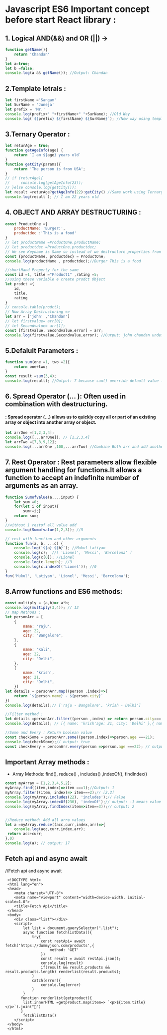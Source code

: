 # Javascript ES6 Important concept before start React library :
## 1. Logical AND(&&) and OR (||) ->
```javascript
function getName(){
    return 'Chandan'
}
let a=true;
let b =false;
console.log(a && getName()); //Output: Chandan
```
## 2.Template letrals :
``` javascript
let firstName ='Sangam'
let SurName = 'Juneja'
let prefix = 'Mr.'
console.log(prefix+" "+firstName+" "+SurName); //Old Way
console.log(`${prefix} ${firstName} ${SurName}`); //New way using template letral
```
## 3.Ternary Operator :
```javascript
let returAge = true;
function getAgeInfo(age) {
    return `I am ${age} years old`
}
function getCity(params){
    return 'The person is from USA';   
}
// if (returAge){
//     console.log(getAgeInfo(23));
// }else console.log(getCity());
let result =returAge?getAgeInfo(22):getCity() //Same work using Ternary operator
console.log(result ); // I am 22 years old
```
## 4. OBJECT AND ARRAY DESTRUCTURING :
```javascript
const ProductOne ={
    productName: 'Burger:',
    productdec :'This is a food'
}
// let productName =ProductOne.productName;
// let productdec =ProductOne.productdec; 
// We see Keyname is Same so instead of we destructure properties from Obj
const {productName, productdec} = ProductOne;
console.log(productName , productdec);//Burger This is a food

//shortHand Property for the same
const id =1, title ="Product1" ,rating =5;
//using these variable e create prodct Object
let prodct ={
    id,
    title,
    rating
}
// console.table(prodct);
// Now Array Destructoring =>
let arr = ['john' ,'Chandan']
// let firstvalue= arr[0];
// let Secondvalue= arr[1];
const [firstvalue, Secondvalue,error] = arr;
console.log(firstvalue,Secondvalue,error); //Output: john chandan undefined
```
## 5.Defalult Parameters :
```javascript
function sum(one =1, two =2){
    return one+two;    
}
const result =sum(3,4);
console.log(result); //Output: 7 because sum() override default value .
```
## 6. Spread Operator (... ): Often used in combination with destructuring.
#### : Spread operator (...) allows us to quickly copy all or part of an existing array or object into another array or object.
```javascript
let arrOne =[1,2,3,4];
console.log([...arrOne]); // [1,2,3,4]
let arrTwo =[7,8,9,12];
console.log(...arrOne ,100,...arrTwo) //Combine Both arr and add another value 100 [1,2,3,4,100,7,8,9,12]
```
## 7. Rest Operator : Rest parameters allow flexible argument handling for functions.It allows a function to accept an indefinite number of arguments as an array.
```javascript
function SumofValue(a,...input) {
    let sum =0;
    for(let i of input){
        sum+=i;}
    return sum;
}
//without 1 restof all value add
console.log(Sumofvalue(1,2,3)); //5 

// rest with function and other arguments
function fun(a, b, ...c) {
    console.log(`${a} ${b}`); //Mukul Latiyan
    console.log(c);  //[ 'Lionel', 'Messi', 'Barcelona' ]
    console.log(c[0]); //Lionel
    console.log(c.length); //3
    console.log(c.indexOf('Lionel')); //0
}
fun('Mukul', 'Latiyan', 'Lionel', 'Messi', 'Barcelona');
```
## 8.Arrow functions and ES6 methods:
```javascript
const multiply = (a,b)=> a*b;
console.log(multiply(3,4)); // 12
// map Methods :
let personArr = [
    {
        name: 'raju',
        age: 22,
        city: "Bangalore",
    },
    {
        name: 'Kali',
        age: 22,
        city: "Delhi",
    },
    {
        name: 'krish',
        age: 21,
        city: "Delhi",
    }]
let details = personArr.map((person ,index)=>{
    return `${person.name} - ${person.city}`    
})
console.log(details);// ['raju - Bangalore', 'krish - Delhi'] 

//Filter method :
let details =personArr.filter((person ,index) => return person.city==='Delhi'  )
console.log(details); // [{ name: 'krish'age: 21, city: 'Delhi' },{ name: 'Kali', age: 22, city: 'Delhi' }]

//Some and Every : Return boolean value
const checkSome = personArr.some((person,index)=>person.age ===21);
console.log(checkSome);// output: true
const checkEvery = personArr.every(person =>person.age ===22); // output: false
```
## Important Array methods :
- Array Methods: find(), reduce() , includes() ,indexOf(), findIndex()
```javascript
const myArray = [1,2,3,4,5,2];
myArray.find((item,index)=>item ===1);//Output: 1
myArray.filter((item, index)=> item===2);// [2,2]
console.log(myArray.includes(22), 'includes');// False
console.log(myArray.indexOf(230), 'indexOf');// output: -1 means value not present.
console.log(myArray.findIndex(item=>item==3));// output: 2


//Reduce method: Add all arra values
let a =myArray.reduce((acc,curr,index,arr)=>{
    console.log(acc,curr,index,arr);
 return acc+curr;
},0)
console.log(a); // output: 17
```
## Fetch api and async await

//Fetch api and async await
```
 <!DOCTYPE html>
 <html lang="en">
 <head>
    <meta charset="UTF-8">
    <meta name="viewport" content="width=device-width, initial-scale=1.0">
    <title>Fetch Api</title>
 </head>
 <body>
    <div class="list"></div>
    <script>
        let list = document.querySelector(".list");
        async function fetchlistData(){
            try{
                const restApi= await fetch('https://dummyjson.com/products',{
                    method: 'GET'
                })
                const result = await restApi.json();
                console.log(result)
                if(result && result.products && result.products.length) renderlist(result.products);
            }
            catch(error){
                console.log(error)
            }
        }
       function renderlist(getproduct){
        list.innerHTML =getproduct.map(item=> `<p>${item.title}</p>`).join("🤩")
       }
        fetchlistData()
    </script>
 </body>
 </html>
 ```












